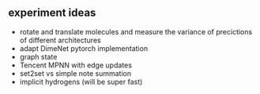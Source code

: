 ## experiment ideas

* rotate and translate molecules and measure the variance of precictions of different architectures
* adapt DimeNet pytorch implementation
* graph state
* Tencent MPNN with edge updates
* set2set vs simple note summation
* implicit hydrogens (will be super fast)